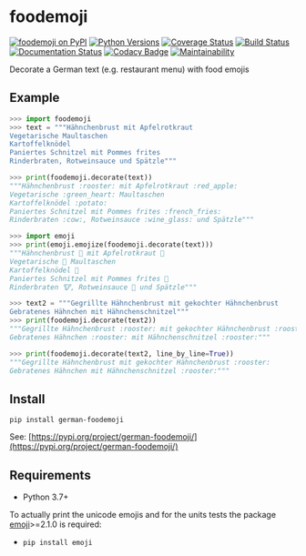 # foodemoji
[![foodemoji on PyPI](https://img.shields.io/pypi/v/german-foodemoji.svg)](https://pypi.python.org/pypi/german-foodemoji)
[![Python Versions](https://img.shields.io/pypi/pyversions/german-foodemoji.svg)](https://pypi.python.org/pypi/german-foodemoji)
[![Coverage Status](https://coveralls.io/repos/github/cvzi/foodemoji/badge.svg?branch=master)](https://coveralls.io/github/cvzi/foodemoji?branch=master)
[![Build Status](https://travis-ci.org/cvzi/foodemoji.svg?branch=master)](https://travis-ci.org/cvzi/foodemoji)
[![Documentation Status](https://readthedocs.org/projects/foodemoji/badge/?version=latest)](https://foodemoji.readthedocs.io/en/latest/?badge=latest)
[![Codacy Badge](https://api.codacy.com/project/badge/Grade/37b81de096584b068763271c6a52e441)](https://app.codacy.com/app/cvzi/foodemoji?utm_source=github.com&utm_medium=referral&utm_content=cvzi/foodemoji&utm_campaign=Badge_Grade_Dashboard)
[![Maintainability](https://api.codeclimate.com/v1/badges/717455cf2690747284dc/maintainability)](https://codeclimate.com/github/cvzi/foodemoji/maintainability)

Decorate a German text (e.g. restaurant menu) with food emojis

## Example
```python
>>> import foodemoji
>>> text = """Hähnchenbrust mit Apfelrotkraut
Vegetarische Maultaschen
Kartoffelknödel
Paniertes Schnitzel mit Pommes frites
Rinderbraten, Rotweinsauce und Spätzle"""

>>> print(foodemoji.decorate(text))
"""Hähnchenbrust :rooster: mit Apfelrotkraut :red_apple:
Vegetarische :green_heart: Maultaschen
Kartoffelknödel :potato:
Paniertes Schnitzel mit Pommes frites :french_fries:
Rinderbraten :cow:, Rotweinsauce :wine_glass: und Spätzle"""

>>> import emoji
>>> print(emoji.emojize(foodemoji.decorate(text)))
"""Hähnchenbrust 🐓 mit Apfelrotkraut 🍎
Vegetarische 💚 Maultaschen
Kartoffelknödel 🥔
Paniertes Schnitzel mit Pommes frites 🍟
Rinderbraten 🐮, Rotweinsauce 🍷 und Spätzle"""

>>> text2 = """Gegrillte Hähnchenbrust mit gekochter Hähnchenbrust
Gebratenes Hähnchen mit Hähnchenschnitzel"""
>>> print(foodemoji.decorate(text2))
"""Gegrillte Hähnchenbrust :rooster: mit gekochter Hähnchenbrust :rooster:
Gebratenes Hähnchen :rooster: mit Hähnchenschnitzel :rooster:"""

>>> print(foodemoji.decorate(text2, line_by_line=True))
"""Gegrillte Hähnchenbrust mit gekochter Hähnchenbrust :rooster:
Gebratenes Hähnchen mit Hähnchenschnitzel :rooster:"""
```

## Install
`pip install german-foodemoji`

See: [https://pypi.org/project/german-foodemoji/](https://pypi.org/project/german-foodemoji/)

## Requirements
*   Python 3.7+

To actually print the unicode emojis and for the units tests the package [emoji](https://github.com/carpedm20/emoji)>=2.1.0 is required:
*   `pip install emoji`
